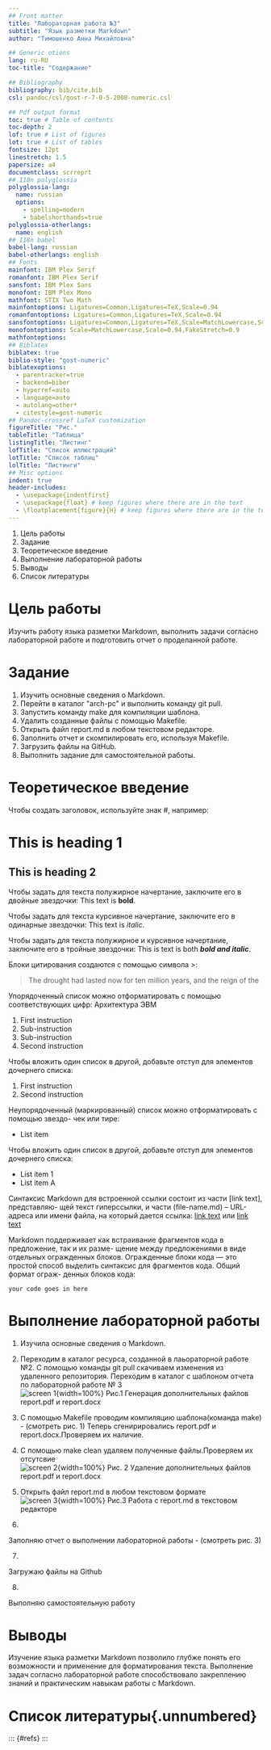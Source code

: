```yaml
---
## Front matter
title: "Лабораторная работа №3"
subtitle: "Язык разметки Markdown"
author: "Тимошенко Анна Михайловна"

## Generic otions
lang: ru-RU
toc-title: "Содержание"

## Bibliography
bibliography: bib/cite.bib
csl: pandoc/csl/gost-r-7-0-5-2008-numeric.csl

## Pdf output format
toc: true # Table of contents
toc-depth: 2
lof: true # List of figures
lot: true # List of tables
fontsize: 12pt
linestretch: 1.5
papersize: a4
documentclass: scrreprt
## I18n polyglossia
polyglossia-lang:
  name: russian
  options:
	- spelling=modern
	- babelshorthands=true
polyglossia-otherlangs:
  name: english
## I18n babel
babel-lang: russian
babel-otherlangs: english
## Fonts
mainfont: IBM Plex Serif
romanfont: IBM Plex Serif
sansfont: IBM Plex Sans
monofont: IBM Plex Mono
mathfont: STIX Two Math
mainfontoptions: Ligatures=Common,Ligatures=TeX,Scale=0.94
romanfontoptions: Ligatures=Common,Ligatures=TeX,Scale=0.94
sansfontoptions: Ligatures=Common,Ligatures=TeX,Scale=MatchLowercase,Scale=0.94
monofontoptions: Scale=MatchLowercase,Scale=0.94,FakeStretch=0.9
mathfontoptions:
## Biblatex
biblatex: true
biblio-style: "gost-numeric"
biblatexoptions:
  - parentracker=true
  - backend=biber
  - hyperref=auto
  - language=auto
  - autolang=other*
  - citestyle=gost-numeric
## Pandoc-crossref LaTeX customization
figureTitle: "Рис."
tableTitle: "Таблица"
listingTitle: "Листинг"
lofTitle: "Список иллюстраций"
lotTitle: "Список таблиц"
lolTitle: "Листинги"
## Misc options
indent: true
header-includes:
  - \usepackage{indentfirst}
  - \usepackage{float} # keep figures where there are in the text
  - \floatplacement{figure}{H} # keep figures where there are in the text
---
```


1. Цель работы
2. Задание
3. Теоретическое введение
4. Выполнение лабораторной работы
5. Выводы 
6. Список литературы

# Цель работы

Изучить работу языка разметки Markdown, выполнить задачи согласно лабораторной работе и подготовить отчет о проделанной работе.

# Задание

1. Изучить основные сведения о Markdown.
2. Перейти в каталог "arch-pc" и выполнить команду git pull.
3. Запустить команду make для компиляции шаблона.
4. Удалить созданные файлы с помощью Makefile.
5. Открыть файл report.md в любом текстовом редакторе.
6. Заполнить отчет и скомпилировать его, используя Makefile.
7. Загрузить файлы на GitHub.
8. Выполнить задание для самостоятельной работы.

# Теоретическое введение

Чтобы создать заголовок, используйте знак #, например:
# This is heading 1
## This is heading 2

Чтобы задать для текста полужирное начертание, заключите его в двойные звездочки:
This text is **bold**.

Чтобы задать для текста курсивное начертание, заключите его в одинарные звездочки:
This text is *italic*.

Чтобы задать для текста полужирное и курсивное начертание, заключите его в тройные
звездочки:
This is text is both ***bold and italic***.

Блоки цитирования создаются с помощью символа >:
> The drought had lasted now for ten million years, and the reign of the

Упорядоченный список можно отформатировать с помощью соответствующих цифр:
Архитектура ЭВМ
1. First instruction
  1. Sub-instruction
  1. Sub-instruction
1. Second instruction

Чтобы вложить один список в другой, добавьте отступ для элементов дочернего списка:
1. First instruction
1. Second instruction

Неупорядоченный (маркированный) список можно отформатировать с помощью звездо-
чек или тире:
* List item

Чтобы вложить один список в другой, добавьте отступ для элементов дочернего списка:
- List item 1
- List item A

Синтаксис Markdown для встроенной ссылки состоит из части [link text], представляю-
щей текст гиперссылки, и части (file-name.md) – URL-адреса или имени файла, на который
дается ссылка:
[link text](file-name.md)
или
[link text](http://example.com/ "Необязательная подсказка")

Markdown поддерживает как встраивание фрагментов кода в предложение, так и их разме-
щение между предложениями в виде отдельных огражденных блоков. Огражденные блоки
кода — это простой способ выделить синтаксис для фрагментов кода. Общий формат ограж-
денных блоков кода:
``` language
your code goes in here
```





# Выполнение лабораторной работы

1. Изучила основные сведения о Markdown.

2. Переходим в каталог ресурса, созданной в лаьораторной работе №2. С помощью команды git pull скачиваем изменения из удаленного репозитория. Переходим в каталог с шаблоном отчета по лабораторной работе № 3   
![screen 1](image/генерация_доп_файлов.png){width=100%}
Рис.1 Генерация дополнительных файлов report.pdf и report.docx

3. С помощью Makefile проводим компиляцию шаблона(команда make) - (смотреть рис. 1) Теперь сгенирировались report.pdf и report.docx.Проверяем их наличие.

4.  C помощью make clean удаляем полученные файлы.Проверяем их отсутсвие    
![screen 2](image/удаление_доп_файлов.png){width=100%}
Рис. 2 Удаление дополнительных файлов report.pdf и report.docx


5. Открыть файл report.md в любом текстовом формате   
![screen 3](image/работа_с_report.md.png){width=100%}
Рис.3 Работа с report.md в текстовом редакторе


6. 
Заполняю отчет о выполнении лабораторной работы - (смотреть рис. 3)

7. 
Загружаю файлы на Github

8. 
Выполняю самостоятельную работу

# Выводы

Изучение языка разметки Markdown позволило глубже понять его возможности и применение для форматирования текста. Выполнение задач согласно лабораторной работе способствовало закреплению знаний и практическим навыкам работы с Markdown.

# Список литературы{.unnumbered}

::: {#refs}
:::
